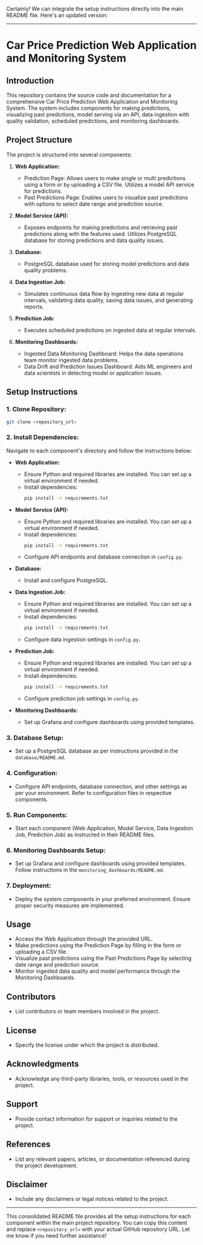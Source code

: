 Certainly! We can integrate the setup instructions directly into the main README file. Here's an updated version:

---

# Car Price Prediction Web Application and Monitoring System

## Introduction

This repository contains the source code and documentation for a comprehensive Car Price Prediction Web Application and Monitoring System. The system includes components for making predictions, visualizing past predictions, model serving via an API, data ingestion with quality validation, scheduled predictions, and monitoring dashboards.

## Project Structure

The project is structured into several components:

1. **Web Application:**
    - Prediction Page: Allows users to make single or multi predictions using a form or by uploading a CSV file. Utilizes a model API service for predictions.
    - Past Predictions Page: Enables users to visualize past predictions with options to select date range and prediction source.

2. **Model Service (API):**
    - Exposes endpoints for making predictions and retrieving past predictions along with the features used. Utilizes PostgreSQL database for storing predictions and data quality issues.

3. **Database:**
    - PostgreSQL database used for storing model predictions and data quality problems.

4. **Data Ingestion Job:**
    - Simulates continuous data flow by ingesting new data at regular intervals, validating data quality, saving data issues, and generating reports.

5. **Prediction Job:**
    - Executes scheduled predictions on ingested data at regular intervals.

6. **Monitoring Dashboards:**
    - Ingested Data Monitoring Dashboard: Helps the data operations team monitor ingested data problems.
    - Data Drift and Prediction Issues Dashboard: Aids ML engineers and data scientists in detecting model or application issues.

## Setup Instructions

### 1. Clone Repository:

```bash
git clone <repository_url>
```

### 2. Install Dependencies:

Navigate to each component's directory and follow the instructions below:

- **Web Application:**
    - Ensure Python and required libraries are installed. You can set up a virtual environment if needed.
    - Install dependencies:
        ```bash
        pip install -r requirements.txt
        ```

- **Model Service (API):**
    - Ensure Python and required libraries are installed. You can set up a virtual environment if needed.
    - Install dependencies:
        ```bash
        pip install -r requirements.txt
        ```
    - Configure API endpoints and database connection in `config.py`.

- **Database:**
    - Install and configure PostgreSQL.

- **Data Ingestion Job:**
    - Ensure Python and required libraries are installed. You can set up a virtual environment if needed.
    - Install dependencies:
        ```bash
        pip install -r requirements.txt
        ```
    - Configure data ingestion settings in `config.py`.

- **Prediction Job:**
    - Ensure Python and required libraries are installed. You can set up a virtual environment if needed.
    - Install dependencies:
        ```bash
        pip install -r requirements.txt
        ```
    - Configure prediction job settings in `config.py`.

- **Monitoring Dashboards:**
    - Set up Grafana and configure dashboards using provided templates.

### 3. Database Setup:

- Set up a PostgreSQL database as per instructions provided in the `database/README.md`.

### 4. Configuration:

- Configure API endpoints, database connection, and other settings as per your environment. Refer to configuration files in respective components.

### 5. Run Components:

- Start each component (Web Application, Model Service, Data Ingestion Job, Prediction Job) as instructed in their README files.

### 6. Monitoring Dashboards Setup:

- Set up Grafana and configure dashboards using provided templates. Follow instructions in the `monitoring_dashboards/README.md`.

### 7. Deployment:

- Deploy the system components in your preferred environment. Ensure proper security measures are implemented.

## Usage

- Access the Web Application through the provided URL.
- Make predictions using the Prediction Page by filling in the form or uploading a CSV file.
- Visualize past predictions using the Past Predictions Page by selecting date range and prediction source.
- Monitor ingested data quality and model performance through the Monitoring Dashboards.

## Contributors

- List contributors or team members involved in the project.

## License

- Specify the license under which the project is distributed.

## Acknowledgments

- Acknowledge any third-party libraries, tools, or resources used in the project.
  
## Support

- Provide contact information for support or inquiries related to the project.

## References

- List any relevant papers, articles, or documentation referenced during the project development.

## Disclaimer

- Include any disclaimers or legal notices related to the project.

---

This consolidated README file provides all the setup instructions for each component within the main project repository. You can copy this content and replace `<repository_url>` with your actual GitHub repository URL. Let me know if you need further assistance!